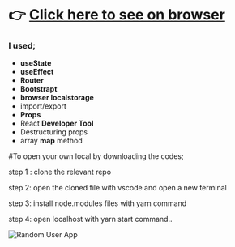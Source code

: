 # :point_right: [Click here to see on browser](https://react-router-project-six.vercel.app/)

### I used;
  - <b>useState</b>
  - <b>useEffect</b>
  - <b>Router</b>
  - <b>Bootstrapt</b>
  - <b>browser localstorage</b>
  - import/export
  - <b>Props</b>
  - React <b>Developer Tool</b>
  - Destructuring props
  - array <b>map</b> method

#To open your own local by downloading the codes;

step 1 : clone the relevant repo

step 2: open the cloned file with vscode and open a new terminal

step 3: install node.modules files with yarn command

step 4: open localhost with yarn start command..



![Random User App](https://github.com/IRONSTONE-A/blog-fire-react-app/blob/master/react-blog-app.gif)
